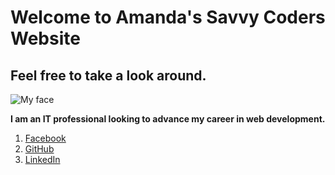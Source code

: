 # Welcome to Amanda's Savvy Coders Website
## Feel free to take a look around.

![My face](https://scontent-ort2-2.xx.fbcdn.net/v/t1.0-9/14732197_10157687908550436_3526507140045292220_n.jpg?_nc_cat=106&_nc_ht=scontent-ort2-2.xx&oh=0d0210be7fff067cd70a61d8ea59c556&oe=5CF394B8)

__I am an IT professional looking to advance my career in web development.__

1. [Facebook](https://www.facebook.com/AmanduhhhEngelman)
2. [GitHub](https://github.com/engelman12990)
3. [LinkedIn](https://www.linkedin.com/feed/)
